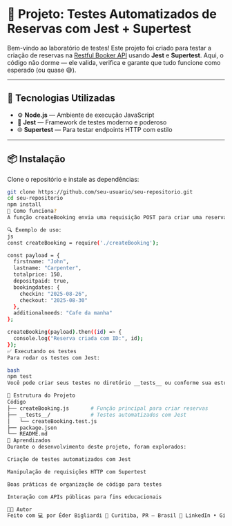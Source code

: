 # 🧪 Projeto: Testes Automatizados de Reservas com Jest + Supertest

Bem-vindo ao laboratório de testes! Este projeto foi criado para testar a criação de reservas na [Restful Booker API](https://restful-booker.herokuapp.com/) usando **Jest** e **Supertest**. Aqui, o código não dorme — ele valida, verifica e garante que tudo funcione como esperado (ou quase 😅).

---

## 🚀 Tecnologias Utilizadas

- ⚙️ **Node.js** — Ambiente de execução JavaScript
- 🧪 **Jest** — Framework de testes moderno e poderoso
- 🌐 **Supertest** — Para testar endpoints HTTP com estilo

---

## 📦 Instalação

Clone o repositório e instale as dependências:

```bash
git clone https://github.com/seu-usuario/seu-repositorio.git
cd seu-repositorio
npm install
🧰 Como funciona?
A função createBooking envia uma requisição POST para criar uma reserva na API. Ela recebe um payload com os dados da reserva e retorna o bookingid gerado.

🔍 Exemplo de uso:
js
const createBooking = require('./createBooking');

const payload = {
  firstname: "John",
  lastname: "Carpenter",
  totalprice: 150,
  depositpaid: true,
  bookingdates: {
    checkin: "2025-08-26",
    checkout: "2025-08-30"
  },
  additionalneeds: "Cafe da manha"
};

createBooking(payload).then((id) => {
  console.log("Reserva criada com ID:", id);
});
✅ Executando os testes
Para rodar os testes com Jest:

bash
npm test
Você pode criar seus testes no diretório __tests__ ou conforme sua estrutura preferida.

📁 Estrutura do Projeto
Código
├── createBooking.js       # Função principal para criar reservas
├── __tests__/             # Testes automatizados com Jest
│   └── createBooking.test.js
├── package.json
└── README.md
🧠 Aprendizados
Durante o desenvolvimento deste projeto, foram explorados:

Criação de testes automatizados com Jest

Manipulação de requisições HTTP com Supertest

Boas práticas de organização de código para testes

Interação com APIs públicas para fins educacionais

👨‍💻 Autor
Feito com 💻 por Éder Bigliardi 📍 Curitiba, PR — Brasil 🔗 LinkedIn • GitHub
